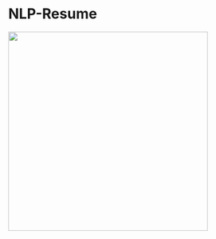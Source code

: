 # NLP-Resume
<img src="https://user-images.githubusercontent.com/93079397/147853890-0ccd5d1f-fb48-402c-ba8d-f9b7c18bb1d0.gif" width="400"/>
